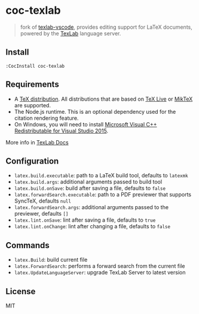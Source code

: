 # coc-texlab

> fork of [texlab-vscode](https://github.com/latex-lsp/texlab-vscode), provides editing support for LaTeX documents, powered by the [TexLab](https://github.com/latex-lsp/texlab) language server.

## Install

`:CocInstall coc-texlab`

## Requirements

- A [TeX distribution](https://www.latex-project.org/get/#tex-distributions). All distributions that are based on [TeX Live](https://www.tug.org/texlive/) or [MikTeX](https://miktex.org/) are supported.
- The Node.js runtime. This is an optional dependency used for the citation rendering feature.
- On Windows, you will need to install [Microsoft Visual C++ Redistributable for Visual Studio 2015](https://aka.ms/vs/16/release/vc_redist.x64.exe).

More info in [TexLab Docs](https://texlab.netlify.com/docs)

## Configuration

- `latex.build.executable`: path to a LaTeX build tool, defaults to `latexmk`
- `latex.build.args`: additional arguments passed to build tool
- `latex.build.onSave`: build after saving a file, defaults to `false`
- `latex.forwardSearch.executable`: path to a PDF previewer that supports SyncTeX, defaults `null`
- `latex.forwardSearch.args`: additional arguments passed to the previewer, defaults `[]`
- `latex.lint.onSave`: lint after saving a file, defaults to `true`
- `latex.lint.onChange`: lint after changing a file, defaults to `false`

## Commands

- `latex.Build`: build current file
- `latex.ForwardSearch`: performs a forward search from the current file
- `latex.UpdateLanguageServer`: upgrade TexLab Server to latest version

## License

MIT
